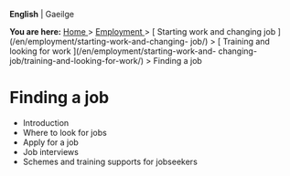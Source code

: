 **English** |  Gaeilge 

**You are here:** [ Home ](/en/) > [ Employment ](/en/employment/) > [
Starting work and changing job ](/en/employment/starting-work-and-changing-
job/) > [ Training and looking for work ](/en/employment/starting-work-and-
changing-job/training-and-looking-for-work/) > Finding a job

#  Finding a job

  * Introduction 
  * Where to look for jobs 
  * Apply for a job 
  * Job interviews 
  * Schemes and training supports for jobseekers 
